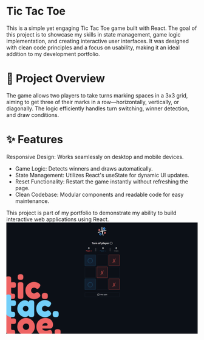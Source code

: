# Tic Tac Toe
This is a simple yet engaging Tic Tac Toe game built with React. The goal of this project is to showcase my skills in state management, game logic implementation, and creating interactive user interfaces. It was designed with clean code principles and a focus on usability, making it an ideal addition to my development portfolio.

# 🎯 Project Overview
The game allows two players to take turns marking spaces in a 3x3 grid, aiming to get three of their marks in a row—horizontally, vertically, or diagonally. The logic efficiently handles turn switching, winner detection, and draw conditions.

# ✨ Features
Responsive Design: Works seamlessly on desktop and mobile devices.
- Game Logic: Detects winners and draws automatically.
- State Management: Utilizes React's useState for dynamic UI updates.
- Reset Functionality: Restart the game instantly without refreshing the page.
- Clean Codebase: Modular components and readable code for easy maintenance.

This project is part of my portfolio to demonstrate my ability to build interactive web applications using React.
![Look and Feel](./src/assets/lookandfeel.PNG)